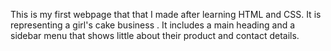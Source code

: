 This is my first webpage that that I made after learning HTML and CSS. It is representing a girl's cake business . 
It includes a main heading and a sidebar menu that shows little about their product and contact details.
